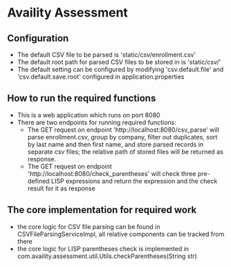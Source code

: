 # Availity Assessment

## Configuration
* The default CSV file to be parsed is 'static/csv/enrollment.csv'
* The default root path for parsed CSV files to be stored in is 'static/csv/'
* The default setting can be configured by modifying 'csv.default.file' and 'csv.default.save.root' configured in application.properties

## How to run the required functions
* This is a web application which runs on port 8080
* There are two endpoints for running required functions:
    * The GET request on endpoint 'http://localhost:8080/csv_parse' will parse enrollment.csv, group by company, filter out duplicates, sort by last name and then first name, and store parsed records in separate csv files; the relative path of stored files will be returned as response.
    * The GET request on endpoint 'http://localhost:8080/check_parentheses' will check three pre-defined LISP expressions and return the expression and the check result for it as response

## The core implementation for required work
* the core logic for CSV file parsing can be found in CSVFileParsingServiceImpl, all relative components can be tracked from there
* the core logic for LISP parentheses check is implemented in com.availity.assessment.util.Utils.checkParentheses(String str)
